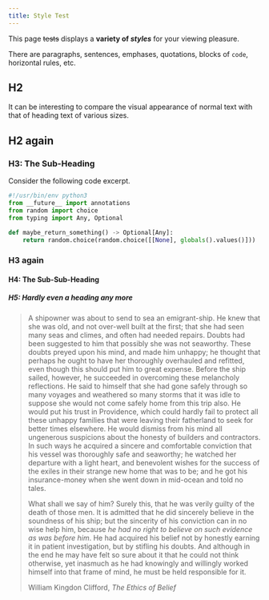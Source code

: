```yaml
---
title: Style Test
---
```


This page <s>tests</s> displays a **variety of *styles*** for your viewing
pleasure.

There are paragraphs, sentences, emphases, quotations, blocks of `code`,
horizontal rules, etc.

## H2

It can be interesting to compare the visual appearance of normal text with that
of heading text of various sizes.

## H2 again

### H3: The Sub-Heading

Consider the following code excerpt.

```python
#!/usr/bin/env python3
from __future__ import annotations
from random import choice
from typing import Any, Optional

def maybe_return_something() -> Optional[Any]:
    return random.choice(random.choice([[None], globals().values()]))
```

### H3 again
#### H4: The Sub-Sub-Heading

##### H5: Hardly even a heading any more


<blockquote cite="https://en.wikisource.org/wiki/The_Ethics_of_Belief">

A shipowner was about to send to sea an emigrant-ship. He knew that she was
old, and not over-well built at the first; that she had seen many seas and
climes, and often had needed repairs. Doubts had been suggested to him that
possibly she was not seaworthy. These doubts preyed upon his mind, and made
him unhappy; he thought that perhaps he ought to have her thoroughly
overhauled and refitted, even though this should put him to great expense.
Before the ship sailed, however, he succeeded in overcoming these melancholy
reflections. He said to himself that she had gone safely through so many
voyages and weathered so many storms that it was idle to suppose she would not
come safely home from this trip also. He would put his trust in Providence,
which could hardly fail to protect all these unhappy families that were
leaving their fatherland to seek for better times elsewhere. He would dismiss
from his mind all ungenerous suspicions about the honesty of builders and
contractors. In such ways he acquired a sincere and comfortable conviction
that his vessel was thoroughly safe and seaworthy; he watched her departure
with a light heart, and benevolent wishes for the success of the exiles in
their strange new home that was to be; and he got his insurance-money when she
went down in mid-ocean and told no tales.

What shall we say of him? Surely this, that he was verily guilty of the death
of those men. It is admitted that he did sincerely believe in the soundness of
his ship; but the sincerity of his conviction can in no wise help him, because
*he had no right to believe on such evidence as was before him*. He had
acquired his belief not by honestly earning it in patient investigation, but
by stifling his doubts. And although in the end he may have felt so sure about
it that he could not think otherwise, yet inasmuch as he had knowingly and
willingly worked himself into that frame of mind, he must be held responsible
for it.

<footer>William Kingdon Clifford, <cite>The Ethics of Belief</cite></footer>

</blockquote>


[The Ethics of Belief (1877)]: https://en.wikisource.org/wiki/The_Ethics_of_Belief
